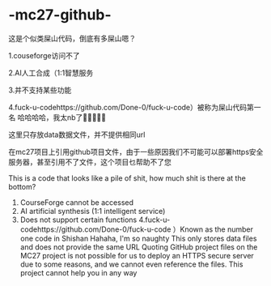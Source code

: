 # -mc27-github-

这是个似类屎山代码，倒底有多屎山嗯？

1.couseforge访问不了

2.AI人工合成（1:1智慧服务

3.并不支持某些功能

4.fuck-u-codehttps://github.com/Done-0/fuck-u-code）被称为屎山代码第一名
哈哈哈哈，我太nb了🤣🤣🤣🤣🤣

这里只存放data数据文件，并不提供相同url

在mc27项目上引用github项目文件，由于一些原因我们不可能可以部署https安全服务器，甚至引用不了文件，这个项目乜帮助不了您

This is a code that looks like a pile of shit, how much shit is there at the bottom?
1. CourseForge cannot be accessed
2. AI artificial synthesis (1:1 intelligent service)
3. Does not support certain functions
4.fuck-u- codehttps://github.com/Done-0/fuck-u-code ）Known as the number one code in Shishan
Hahaha, I'm so naughty
This only stores data files and does not provide the same URL
Quoting GitHub project files on the MC27 project is not possible for us to deploy an HTTPS secure server due to some reasons, and we cannot even reference the files. This project cannot help you in any way

